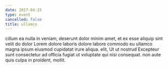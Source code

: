 ```yaml
---
date: 2017-04-15
type: event
cancelled: false
title: ullamco
---
```

cillum ea nulla in veniam, deserunt dolor minim amet, et ex esse aliquip sint velit do dolor Lorem dolore laboris dolore labore commodo eu ullamco magna ipsum eiusmod cupidatat irure aliqua. elit, Ut ut nostrud Excepteur sunt consectetur ad officia fugiat ut voluptate qui nisi consequat. non aute quis culpa in proident, mollit.